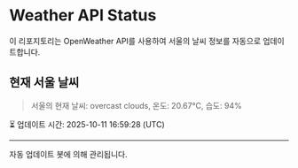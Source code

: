 
# Weather API Status

이 리포지토리는 OpenWeather API를 사용하여 서울의 날씨 정보를 자동으로 업데이트합니다.

## 현재 서울 날씨
> 서울의 현재 날씨: overcast clouds, 온도: 20.67°C, 습도: 94%

⏳ 업데이트 시간: 2025-10-11 16:59:28 (UTC)

---
자동 업데이트 봇에 의해 관리됩니다.
